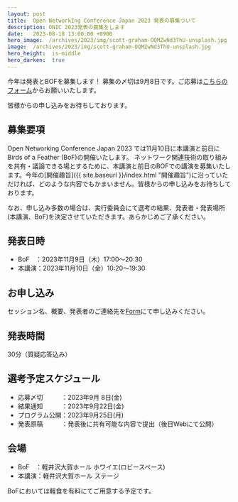 ```yaml
---
layout: post
title:  Open NetworkIng Conference Japan 2023 発表の募集ついて
description: ONIC 2023発表の募集をします
date:   2023-08-18 13:00:00 +0900
hero_image:  /archives/2023/img/scott-graham-OQMZwNd3ThU-unsplash.jpg
image:  /archives/2023/img/scott-graham-OQMZwNd3ThU-unsplash.jpg
hero_height:  is-middle
hero_darken:  true
---
```


今年は発表とBOFを募集します！ 募集の〆切は9月8日です。ご応募は[こちらのフォーム](https://docs.google.com/forms/d/e/1FAIpQLSfuJsAS3Q2Qahy1WBMnnuv8SYJUfA7gutHubbXYSRVhmKUJdQ/viewform?fbclid=IwAR0f7ejp4hiVVoxsljIohRz5aQiF7sGFMIZinh2CJbmRNCI-SjTpeuT6cLw)からお願いいたします。

皆様からの申し込みをお待ちしております。

## 募集要項
Open Networking Conference Japan 2023 では11月10日に本講演と前日にBirds of a Feather (BoF)の開催いたします。
ネットワーク関連技術の取り組みを共有・議論できる場とするために、本講演と前日のBOFでの講演を募集いたします。今年の[開催趣旨]({{ site.baseurl }}/index.html "開催趣旨")に沿っていただければ、どのような内容でもかまいません。皆様からの申し込みをお待ちしております。

なお、申し込み多数の場合は、実行委員会にて選考の結果、発表者・発表場所(本講演、BoF)を決定させていただきます。あらかじめご了承ください。

## 発表日時

 - BoF　：2023年11月9日（木）17:00〜20:30
 - 本講演：2023年11月10日（金）10:20〜19:30
 
## お申し込み

セッション名、概要、発表者のご連絡先を[Form](https://docs.google.com/forms/d/e/1FAIpQLSfuJsAS3Q2Qahy1WBMnnuv8SYJUfA7gutHubbXYSRVhmKUJdQ/viewform "申し込みフォーム")にて申し込みください。

## 発表時間

30分（質疑応答込み）

## 選考予定スケジュール

 - 応募〆切　　　：2023年9月 8日(金)
 - 結果通知　　　：2023年9月22日(金)
 - プログラム公開：2023年9月25日(月)
 - 発表原稿　　　：発表後に共有可能な内容で提出（後日Webにて公開）

## 会場

 - BoF　：軽井沢大賀ホール ホワイエ(ロビースペース)
 - 本講演：軽井沢大賀ホール ステージ

BoFにおいては軽食を有料にてご用意する予定です。
